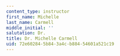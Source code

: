 ```yaml
---
content_type: instructor
first_name: Michelle
last_name: Carmell
middle_initial: ''
salutation: Dr.
title: Dr. Michelle Carmell
uid: 72e60284-5b84-3a4c-b884-54601a521c19
---
```

